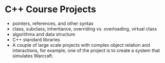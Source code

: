 # C++ Course Projects

- pointers, references, and other syntax
- class, subclass, inheritance, overriding vs. overloading, virtual class
- algorithms and data structure
- C++ standard libraries
- A couple of large scale projects with complex object relation and interactions, for example, one of the project is to create a system that simulates Warcraft. 
